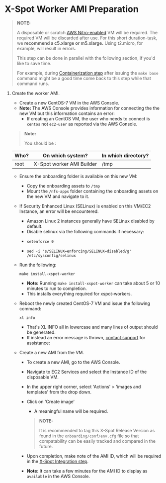 # X-Spot Worker AMI Preparation

> **NOTE:**
>
> A disposable or scratch [AWS Nitro-enabled](https://docs.aws.amazon.com/AWSEC2/latest/UserGuide/instance-types.html#ec2-nitro-instances) VM will be required. The required VM will be discarded after use. For this short duration-task, we **recommend a c5.xlarge or m5.xlarge.** Using t2.micro, for example, will result in errors.
>
> This step can be done in parallel with the following section, if you'd like to save time.
>
> For example, during [Containerization step](https://github.com/Exostellar-Labs/docs#containerization) after issuing the `make base` command might be a good time come back to this step while that command runs.

1.  Create the worker AMI.

    * Create a new CentOS-7 VM in the AWS Console.
    * **Note:** The AWS Console provides information for connecting the the new VM but this information contains an error:
      * If creating an CentOS VM, the user who needs to connect is `centos` not `ec2-user` as reported via the AWS Console.

    > **Note:**
    >
    > You should be :

    | Who? | On which system?          | In which directory? |
    | ---- | ------------------------- | ------------------- |
    | root | X-Spot worker AMI Builder | /tmp                |

    * Ensure the onboarding folder is available on this new VM:
      * Copy the onboarding assets to `/tmp`
      * Mount the `/nfs-apps` folder containing the onboarding assets on the new VM and navigate to it.
    * If Security Enhanced Linux (SELinux) is enabled on this VM/EC2 Instance, an error will be encountered.
      * Amazon Linux 2 instances generally have SELinux disabled by default.
      * Disable selinux via the following commands if necessary:
      * ```
        setenforce 0
        ```
      * ```
        sed -i 's/SELINUX=enforcing/SELINUX=disabled/g' /etc/sysconfig/selinux
        ```
    *   Run the following:

        ```
        make install-xspot-worker
        ```

        * **Note:** Running `make install-xspot-worker` can take about 5 or 10 minutes to run to completion.
        * This installs everything required for xspot-workers.
    *   Reboot the newly created CentOS-7 VM and issue the following command:

        ```
        xl info
        ```

        * That's XL INFO all in lowercase and many lines of output should be generated.
        * If instead an error message is thrown, [contact support](mailto:support@exostellar.io) for assistance:
    * Create a new AMI from the VM.
      * To create a new AMI, go to the AWS Console.
      * Navigate to EC2 Services and select the Instance ID of the disposable VM.
      * In the upper right corner, select 'Actions' > 'images and templates' from the drop down.
      *   Click on 'Create image'

          * A meaningful name will be required.

          > **NOTE:**
          >
          > It is recommended to tag this X-Spot Release Version as found in the `onboarding/conf/env.cfg` file so that compatability can be easily tracked and compared in the future.
      * Upon completion, make note of the AMI ID, which will be required in the [X-Spot Integration step](https://github.com/Exostellar-Labs/docs#x-spot-integration).
      * **Note:** It can take a few minutes for the AMI ID to display as `available` in the AWS Console.
